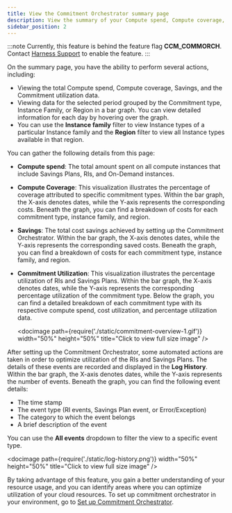 ```yaml
---
title: View the Commitment Orchestrator summary page
description: View the summary of your Compute spend, Compute coverage, Savings, and Commitment utilization data.
sidebar_position: 2
---  
```


:::note
Currently, this feature is behind the feature flag **CCM_COMMORCH**. Contact [Harness Support](mailto:support@harness.io) to enable the feature.
:::

On the summary page, you have the ability to perform several actions, including:

* Viewing the total Compute spend, Compute coverage, Savings, and the Commitment utilization data.
* Viewing data for the selected period grouped by the Commitment type, Instance Family, or Region in a bar graph. You can view detailed information for each day by hovering over the graph.
* You can use the **Instance family** filter to view Instance types of a particular Instance family and the **Region** filter to view all Instance types available in that region. 


You can gather the following details from this page:

* **Compute spend**: The total amount spent on all compute instances that include Savings Plans, RIs, and On-Demand instances. 
* **Compute Coverage**: This visualization illustrates the percentage of coverage attributed to specific commitment types. Within the bar graph, the X-axis denotes dates, while the Y-axis represents the corresponding costs. Beneath the graph, you can find a breakdown of costs for each commitment type, instance family, and region.
* **Savings**: The total cost savings achieved by setting up the Commitment Orchestrator. Within the bar graph, the X-axis denotes dates, while the Y-axis represents the corresponding saved costs. Beneath the graph, you can find a breakdown of costs for each commitment type, instance family, and region.
* **Commitment Utilization**: This visualization illustrates the percentage utilization of RIs and Savings Plans. Within the bar graph, the X-axis denotes dates, while the Y-axis represents the corresponding percentage utilization of the commitment type. Below the graph, you can find a detailed breakdown of each commitment type with its respective compute spend, cost utilization, and percentage utilization data.

  <docimage path={require('./static/commitment-overview-1.gif')} width="50%" height="50%" title="Click to view full size image" />


After setting up the Commitment Orchestrator, some automated actions are taken in order to optimize utilization of the RIs and Savings Plans. The details of these events are recorded and displayed in the **Log History**. Within the bar graph, the X-axis denotes dates, while the Y-axis represents the number of events. Beneath the graph, you can find the following event details:
- The time stamp
- The event type (RI events, Savings Plan event, or Error/Exception)
- The category to which the event belongs
- A brief description of the event

You can use the **All events** dropdown to filter the view to a specific event type.

  <docimage path={require('./static/log-history.png')} width="50%" height="50%" title="Click to view full size image" />


By taking advantage of this feature, you gain a better understanding of your resource usage, and you can identify areas where you can optimize utilization of your cloud resources. To set up commitment orchestrator in your environment, go to [Set up Commitment Orchestrator](use-commitment-orch.md).
